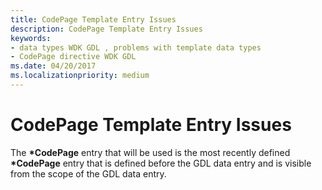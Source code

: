 ```yaml
---
title: CodePage Template Entry Issues
description: CodePage Template Entry Issues
keywords:
- data types WDK GDL , problems with template data types
- CodePage directive WDK GDL
ms.date: 04/20/2017
ms.localizationpriority: medium
---
```


# CodePage Template Entry Issues


The **\*CodePage** entry that will be used is the most recently defined **\*CodePage** entry that is defined before the GDL data entry and is visible from the scope of the GDL data entry.

 

 




